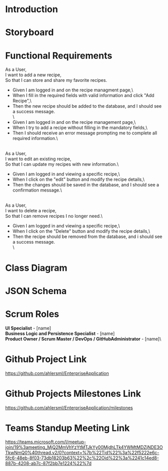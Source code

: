 # Introduction


# Storyboard


# Functional Requirements
  As a User,\
  I want to add a new recipe,\
  So that I can store and share my favorite recipes.
  * Given I am logged in and on the recipe managment page,\
  * When I fill in the required fields with valid information and click "Add Recipe",\
  * Then the new recipe should be added to the database, and I should see a success message.\
  \
  * Given I am logged in and on the recipe management page,\
  * When I try to add a recipe without filling in the mandatory fields,\
  * Then I should receive an error message prompting me to complete all required information.\

  \
  As a User,\
  I want to edit an existing recipe,\
  So that I can update my recipes with new information.\
  * Given I am logged in and viewing a specific recipe,\
  * When I click on the "edit" button and modify the recipe details,\
  * Then the changes should be saved in the database, and I should see a confirmation message.\

  \
  As a User,\
  I want to delete a recipe,\
  So that I can remove recipes I no longer need.\
  * Given I am logged in and viewing a specific recipe,\
  * When I click on the "Delete" button and modify the recipe details,\
  * Then the recipe should be removed from the database, and i should see a success message.\
  \

# Class Diagram


# JSON Schema


# Scrum Roles

**UI Specialist** - [name]\
**Business Logic and Persistence Specialist** - [name]\
**Product Owner / Scrum Master / DevOps / GitHubAdministrator** - [name]\


# Github Project Link
https://github.com/ahlersml/EnterpriseApplication

# Github Projects Milestones Link
https://github.com/ahlersml/EnterpriseApplication/milestones

# Teams Standup Meeting Link
https://teams.microsoft.com/l/meetup-join/19%3ameeting_MjQ2MmVhYzYtMTJkYy00MjdhLTk4YWMtMDZjNDE3OTkwNmQ0%40thread.v2/0?context=%7b%22Tid%22%3a%22f5222e6c-5fc6-48eb-8f03-73db18203b63%22%2c%22Oid%22%3a%2241c14ed8-887b-4208-ab7c-87f2bb7e1224%22%7d
